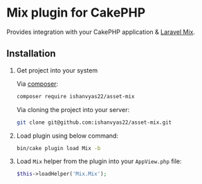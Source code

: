 # Mix plugin for CakePHP

Provides integration with your CakePHP application & [Laravel Mix](https://laravel-mix.com).

## Installation

1. Get project into your system

    Via [composer](https://packagist.org/packages/ishanvyas22/asset-mix):
    ```bash
    composer require ishanvyas22/asset-mix
    ```
    Via cloning the project into your server:
    ```bash
    git clone git@github.com:ishanvyas22/asset-mix.git
    ```
2. Load plugin using below command:
    ```bash
    bin/cake plugin load Mix -b
    ```
3. Load `Mix` helper from the plugin into your `AppView.php` file:
    ```php
    $this->loadHelper('Mix.Mix');
    ```


